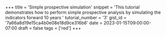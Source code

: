+++
title = 'Simple prospective simulation'
snippet = 'This tutorial demonstrates how to perform simple prospective analysis by simulating the indicators forward 10 years '
tutorial_number = '3'
gist_id = '7a66a8d19e15ca4b0e08e18d9ce316b6'
date = 2023-01-15T09:00:00-07:00
draft = false
tags = ['red']
+++


